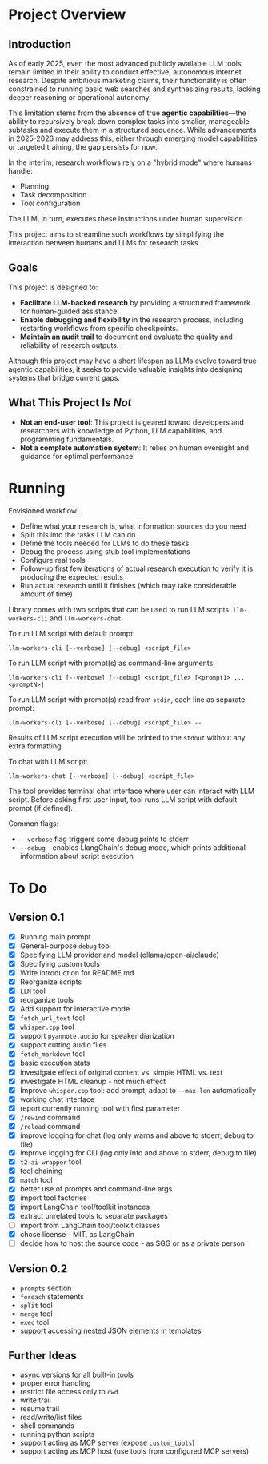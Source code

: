 # Project Overview

## Introduction

As of early 2025, even the most advanced publicly available LLM tools remain limited in their ability to conduct effective, autonomous internet research. Despite ambitious marketing claims, their functionality is often constrained to running basic web searches and synthesizing results, lacking deeper reasoning or operational autonomy.

This limitation stems from the absence of true **agentic capabilities**—the ability to recursively break down complex tasks into smaller, manageable subtasks and execute them in a structured sequence. While advancements in 2025-2026 may address this, either through emerging model capabilities or targeted training, the gap persists for now.

In the interim, research workflows rely on a "hybrid mode" where humans handle:
- Planning
- Task decomposition
- Tool configuration

The LLM, in turn, executes these instructions under human supervision. 

This project aims to streamline such workflows by simplifying the interaction between humans and LLMs for research tasks.


## Goals

This project is designed to:
- **Facilitate LLM-backed research** by providing a structured framework for human-guided assistance.
- **Enable debugging and flexibility** in the research process, including restarting workflows from specific checkpoints.
- **Maintain an audit trail** to document and evaluate the quality and reliability of research outputs.

Although this project may have a short lifespan as LLMs evolve toward true agentic capabilities, it seeks to provide valuable insights into designing systems that bridge current gaps.


## What This Project Is *Not*

- **Not an end-user tool**: This project is geared toward developers and researchers with knowledge of Python, LLM capabilities, and programming fundamentals.
- **Not a complete automation system**: It relies on human oversight and guidance for optimal performance.


# Running 

Envisioned workflow:
- Define what your research is, what information sources do you need
- Split this into the tasks LLM can do
- Define the tools needed for LLMs to do these tasks
- Debug the process using stub tool implementations
- Configure real tools
- Follow-up first few iterations of actual research execution to verify it is producing the expected results
- Run actual research until it finishes (which may take considerable amount of time)

Library comes with two scripts that can be used to run LLM scripts: `llm-workers-cli` and `llm-workers-chat`.

To run LLM script with default prompt:
```shell
llm-workers-cli [--verbose] [--debug] <script_file>
```

To run LLM script with prompt(s) as command-line arguments:
```shell
llm-workers-cli [--verbose] [--debug] <script_file> [<prompt1> ... <promptN>]
```

To run LLM script with prompt(s) read from `stdin`, each line as separate prompt:
```shell
llm-workers-cli [--verbose] [--debug] <script_file> --
```

Results of LLM script execution will be printed to the `stdout` without any
extra formatting. 

To chat with LLM script:
```shell
llm-workers-chat [--verbose] [--debug] <script_file>
```
The tool provides terminal chat interface where user can interact with LLM script.
Before asking first user input, tool runs LLM script with default prompt (if defined).

Common flags:
- `--verbose` flag triggers some debug prints to stderr
- `--debug` - enables LlangChain's debug mode, which prints additional information about script execution

# To Do

## Version 0.1

- [x] Running main prompt
- [x] General-purpose `debug` tool
- [x] Specifying LLM provider and model (ollama/open-ai/claude)
- [x] Specifying custom tools
- [x] Write introduction for README.md
- [x] Reorganize scripts
- [x] `LLM` tool
- [x] reorganize tools
- [x] Add support for interactive mode
- [x] `fetch_url_text` tool
- [x] `whisper.cpp` tool
- [x] support `pyannote.audio` for speaker diarization
- [x] support cutting audio files
- [x] `fetch_markdown` tool
- [x] basic execution stats
- [x] investigate effect of original content vs. simple HTML vs. text
- [x] investigate HTML cleanup - not much effect
- [x] Improve `whisper.cpp` tool: add prompt, adapt to `--max-len` automatically
- [x] working chat interface
- [x] report currently running tool with first parameter
- [x] `/rewind` command
- [x] `/reload` command
- [x] improve logging for chat (log only warns and above to stderr, debug to file)
- [x] improve logging for CLI (log only info and above to stderr, debug to file)
- [x] `t2-ai-wrapper` tool
- [x] tool chaining
- [x] `match` tool
- [x] better use of prompts and command-line args
- [x] import tool factories
- [x] import LangChain tool/toolkit instances
- [x] extract unrelated tools to separate packages
- [ ] import from LangChain tool/toolkit classes
- [x] chose license - MIT, as LangChain
- [ ] decide how to host the source code - as SGG or as a private person

## Version 0.2

- `prompts` section
- `foreach` statements
- `split` tool
- `merge` tool
- `exec` tool
- support accessing nested JSON elements in templates

## Further Ideas

- async versions for all built-in tools
- proper error handling
- restrict file access only to `cwd`
- write trail
- resume trail
- read/write/list files
- shell commands
- running python scripts
- support acting as MCP server (expose `custom_tools`)
- support acting as MCP host (use tools from configured MCP servers)
